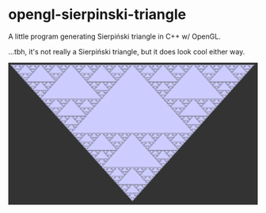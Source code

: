# opengl-sierpinski-triangle

A little program generating Sierpiński triangle in C++ w/ OpenGL.

...tbh, it's not really a Sierpiński triangle, but it does look cool either way.

![triangle](https://raw.githubusercontent.com/Glooore/opengl-sierpinski-triangle/main/triangle.png)

